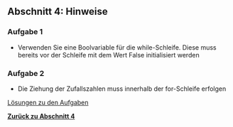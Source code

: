 ## Abschnitt 4: Hinweise

### Aufgabe 1

* Verwenden Sie eine Boolvariable für die while-Schleife. Diese muss bereits vor der Schleife mit dem Wert False
  initialisiert werden

### Aufgabe 2

* Die Ziehung der Zufallszahlen muss innerhalb der for-Schleife erfolgen

[Lösungen zu den Aufgaben](part4_solution.md)

[**Zurück zu Abschnitt 4**](part4.md)